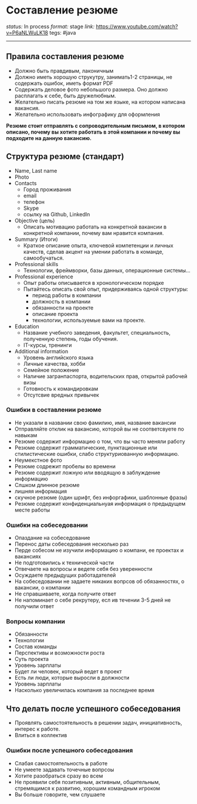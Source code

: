 # Составление резюме
*status:* In process
*format:* stage
*link:* https://www.youtube.com/watch?v=P6aNLWuLK18
tegs: #java 

---
## Правила составления резюме
- Должно быть правдивым, лаконичным
- Должно иметь хорошую струкутру, занимать1-2 страницы, не содержать ошибок, иметь формат PDF
- Содержать деловое фото небольшого размера. Оно должно расплагать к себе, быть дружелюбным.
- Желательно писать резюме на том же языке, на котором написана вакансия.
- Желательно использовать инфографику для оформления


**Резюме стоит отправлять с сопроводительным письмом, в котором описано, почему вы хотите работать в этой компании и почему вы подходите на данную вакансию.**

## Структура резюме (стандарт)
- Name, Last name
- Photo
- Contacts 
	- Город проживания
	- email
	- телефон
	- Skype
	- ссылку на Github, LinkedIn
- Objective (цель)
	- Описать мотивацию работать на конкретной вакансии в конкретной компании, почему вам нравится компания.
- Summary (Итоги)
	- Краткое описание опыта, ключевой компетенции и личных качеств, сделав акцент на умении работать в команде, самообучаться.
- Professional skills
	- Технологии, фреймворки, базы данных, операционные системы...
- Professional experience
	- Опыт работы описывается в хронологическом порядке
	- Пытайтесь описать свой опыт, придерживаясь одной структуры:
		- период работы в компании
		- должность в компании
		- обязанности на проекте
		- описание проекта
		- технологии, используемые вами на проекте.
- Education
	- Название учебного заведения, факультет, специальность, полученную степень, годы обучения.
	- IT-курсы, тренинги
- Additional information
	- Уровень английского языка
	- Личные качества, хобби
	- Семейное положение
	- Наличие загранпаспорта, водительских прав, открытой рабочей визы
	- Готовность к командировкам
	- Отсутсвие вредных привычек

### Ошибки в составлении резюме
- Не указали в названии свою фамилию, имя, название вакансии
- Отправляйте отклик на вакансию, которой вы не соответсвуете по навыкам
- Резюме содержит информацию о том, что вы часто меняли работу
- Резюме содержит грамматические, пунктационные или стилистические ошибки, слабо структуриованную информацию.
- Неумекстное фото
- Резюме содрежит пробелы во времени
- Резюме содержит ложную или вводящую в заблуждение информацию
- Слшком длинное резюме
- лишняя информация
- скучное резюме (один шрифт, без инфоргафики, шаблонные фразы)
- Резюме содержит конфиденциальнуая информация о предыдущем месте работы

### Ошибки на собеседовании
- Опаздание на собеседование
- Перенос даты собеседования несколько раз
- Перде собесом не изучили информацию о компани, ее проектах и вакансиях
- Не подготовились к технической части
- Отвечаете на вопросы и ведете себя без уверенности
- Осуждаете предыдущих работадателей
- На собеседовании не задаете никаких вопрсов об обязанностях, о вакансии, о компании
- Не справшиваете, когда получите ответ
- Не напоминает о себе рекрутеру, есл ив течении 3-5 дней не получили ответ

### Вопросы компании
- Обязанности
- Технологии
- Состав команды
- Перспективы и возможности роста
- Суть проекта
- Уровень зарплаты
- Будет ли человек, который ведет в проект 
- Есть ли люди, которые выросли в должности
- Уровень зарплаты
- Насколько увеличилась компания за последнее время

## Что делать после успешного собеседования
- Проявлять самостоятельность в решении задач, инициативность, интерес к работе.
- Влиться в коллектив

### Ошибки после успешного собеседования
- Слабая самостоятельность в работе
- Не умеете задавать точечные вопрсоы
- Хотите разобраться сразу во всем
- Не проявили себя позитивным, активным, общительным, стремящимся к развитию, хорошим командным игроком
- Вы больше говорите, чем слушаете
